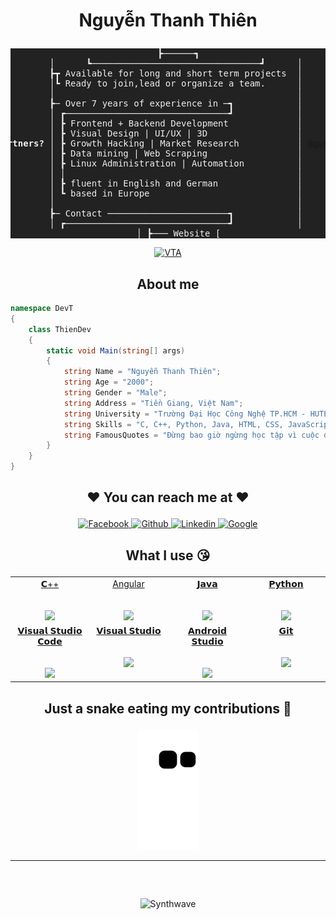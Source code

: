# <p align="center">Nguyễn Thanh Thiên</p>

<pre style="background-color: #222; color: #eee;display: flex; justify-content: center;align-items: center;">
<center style="display: flex; justify-content: center;align-items: center;">
										<span>
										<span style="color: #4FED4F;">[PRIM4T@outreach <span style="color: #eee;">email</span>]$</span> send mail                
										Generating mail...                                
          ┏┓     ┏───┓           ┏────┳───┓       
  ████████┛███████┏██┗████████─███████┗█████████  
                 ┗┛ ┏──┛                          
   ██████┓ ██████ ┏██ ██    ██ ██   ██┓████████   
   ██   ██┓██   ██│██┓███  ███ ██   ██│  ┏██      
   ██████ ┗██████─┛██│████████ ███████┗┳─┫██      
   ██      ██   ██ ██┗██ ██ ██─┛    ██ │ ┗██      
   ██      ██   ██ ██ ██    ██      ██─┛  ██      
                   ┏┛                             
  ████████─███████─██─████████─███████ █████████  
                 ┗─┫  ┏┛ ┏─┛         ┗──┛         
   █▀▀ █▀█ █▀▄ █▀▀ ┗─▄█▄─┛█▀▄ █▀▀ █▀ █─█▀▀ █▄ █   
   █▄▄ █▄█─█▄▀ ██▄    █  ┏█▄▀ ██▄ ▄█ █ █▄█─█ ▀█   </span>
    ┗───┛  ┗─┳─┳┛     │  │     ┗──╋──┛            
             ┗─┻─────┓│┏─┻────────┛               
        ┏────────────┻┻┻─────────────────┓        
 ┏──────┫ <b>Looking for devoted partners?</b>  ┣──────┓ 
 │      ┗────────────────────────────────┛      │ 
 ┣┳ Available for long and short term projects  │ 
 │┗ Ready to join,lead or organize a team.      │ 
 │                                              │ 
 ┣─ Over 7 years of experience in ─┓            │ 
 │ ┏───────────────────────────────┛            │ 
 │ ┣ Frontend + Backend Development             │ 
 │ ┣ Visual Design | UI/UX | 3D                 │ 
 │ ┣ Growth Hacking | Market Research           │ 
 │ ┣ Data mining | Web Scraping                 │ 
 │ ┣ Linux Administration | Automation          │ 
 │ │                                            │ 
 │ ┣ fluent in English and German               │ 
 │ ┗ based in Europe                            │ 
 │                                              │ 
 ┣─ Contact ───────────────────────┓            │ 
 │ ┏───────────────────────────────┛            │ 
 │ ┣─── Website [<b><a href="#">Nguyễn Thanh Thiên</a></b>]                │ 
 │ ┣────── Mail [<b><a href="nguyenthanhthien@astems.co.kr">nguyenthanhthien@astems.co.kr</a></b>]             │ 
 │ ┗──── Book a [<b><a href="https://github.com/astemsThien/astemsThien">DevThien</a></b>]                       │ 
 ┗───┓                                          │ 
     │  ┏────────────────────────────────┓  ┏───┛ 
     ┗──┫ █████████████████████████▓▒░░░ ┣──┛     
        ┗────────────────────────────────┛        
Sending...                                        
Mail delivered ✔                                  
<span style="color: #4FED4F;">[PRIM4T@outreach <span style="color: #eee;">email</span>]$</span> <span class="blinking-cursor">█</span>                        
                                                  
</center>
</pre>


<p align="center">
	<a href="https://github.com/astemsThien">
	<img src="https://i.imgur.com/uZE7aqy.png" width = "200" alt="VTA">
	</a>
</p>

<h2 align="center">About me</h2>

```C#
namespace DevT
{
    class ThienDev
    {
        static void Main(string[] args)
        {
            string Name = "Nguyễn Thanh Thiên";
            string Age = "2000";
            string Gender = "Male";
            string Address = "Tiền Giang, Việt Nam";
            string University = "Trường Đại Học Công Nghệ TP.HCM - HUTECH";
            string Skills = "C, C++, Python, Java, HTML, CSS, JavaScript, PHP, ReactJS, MYSQL, Angular, Svelte";
            string FamousQuotes = "Đừng bao giờ ngừng học tập vì cuộc đời không bao giờ ngừng dạy.";
        }
    }
}
```

## <p align="center">❤️ You can reach me at ❤️</p>

<p align="center">
  <a href="https://www.facebook.com/NguyenThanhThien.Dev">
    <img src="https://www.vectorlogo.zone/logos/facebook/facebook-official.svg" alt="Facebook" height="30" width="30">
  </a>
	
  <a href="https://github.com/astemsThien">
    <img src="https://www.vectorlogo.zone/logos/github/github-tile.svg" alt="Github" height="30" width="30">
  </a>
	
  <a href="https://www.linkedin.com/in/thanh-thi%C3%AAn-nguy%E1%BB%85n-911812266/">
    <img src="https://www.vectorlogo.zone/logos/linkedin/linkedin-icon.svg" alt="Linkedin" height="30" width="30">
  </a>
  
  <a href="mailto:nguyenthanhthien.dev.1602@gmail.com">
    <img src="https://www.vectorlogo.zone/logos/google/google-icon.svg" alt="Google" height="30" width="30">
  </a>
</p>

## <p align="center">What I use 😘</p>

<table align="center">
  <tbody>
    <tr valign="top">
      <td width="20%" align="center">
	<a href="https://devdocs.io/cpp/">
		<span>𝗖++</span><br><br><br>
		<img height="64px" src="https://cdn.worldvectorlogo.com/logos/c.svg">
	 </a>
      </td>
      <td width="20%" align="center">
	 <a href="https://angular.io/docs">
		<span>Angular</span><br><br><br>
		<img height="64px" src="https://w7.pngwing.com/pngs/1014/365/png-transparent-angular-js-full-logo-tech-companies.png">
	 </a>
      </td>
      <td width="20%" align="center">
	<a href="https://docs.oracle.com/java/">
		<span>𝗝𝗮𝘃𝗮</span><br><br><br>
		<img height="64px" src="https://cdn.svgporn.com/logos/java.svg">
	 </a>
      </td>
      <td width="20%" align="center">
	      <a href="https://docs.python.org/3/">
        <span>𝗣𝘆𝘁𝗵𝗼𝗻</span><br><br><br>
        <img height="64px" src="https://cdn.svgporn.com/logos/python.svg">
	      </a>
      </td>
    </tr>
    <tr valign="top">
	<td width="20%" align="center">
		<a href="https://code.visualstudio.com/docs">
        <span>𝗩𝗶𝘀𝘂𝗮𝗹 𝗦𝘁𝘂𝗱𝗶𝗼 𝗖𝗼𝗱𝗲</span><br><br><br>
        <img height="64px" src="https://cdn.worldvectorlogo.com/logos/visual-studio-code-1.svg">
		</a>
      </td>
	<td width="20%" align="center">
		<a href="https://docs.microsoft.com/visualstudio/ide/?view=vs-2019">
        <span>𝗩𝗶𝘀𝘂𝗮𝗹 𝗦𝘁𝘂𝗱𝗶𝗼</span><br><br><br>
        <img height="64px" src="https://cdn.worldvectorlogo.com/logos/visual-studio-2013.svg">
		</a>
      </td>
      <td width="20%" align="center">
	      <a href="https://developer.android.com/docs">
        <span>𝗔𝗻𝗱𝗿𝗼𝗶𝗱 𝗦𝘁𝘂𝗱𝗶𝗼</span><br><br><br>
        <img height="64px" src="https://cdn.worldvectorlogo.com/logos/android-logomark.svg">
	      </a>
      </td>
      <td width="20%" align="center">
	      <a href="https://git-scm.com/doc">
        <span>𝗚𝗶𝘁</span><br><br><br>
        <img height="64px" src="https://cdn.svgporn.com/logos/git-icon.svg">
	      </a>
      </td>
    </tr>
  </tbody>
</table>




## <p align="center">Just a snake eating my contributions 🐍</p>

<p align='center'>
<img src="https://github.com/ngoctienTNT/ngoctienTNT/blob/output/github-contribution-grid-snake.svg">
</p>

<hr>
<br>

##

<p align="center"><img src="https://thumbs.gfycat.com/GoodnaturedFondGaur-size_restricted.gif" alt="Synthwave" height="300" width="500"></p>






